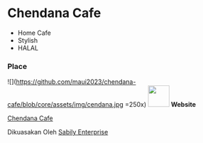 # Chendana Cafe

- Home Cafe
- Stylish
- HALAL

### Place

![](https://github.com/maui2023/chendana-cafe/blob/core/assets/img/cendana.jpg =250x)
<img src="(https://github.com/maui2023/chendana-cafe/blob/core/assets/img/cendana.jpg" width="48">
**Website**

[Chendana Cafe](https://order.wasap.tk/chendana-cafe "Chendana Cafe")

Dikuasakan Oleh [Sabily Enterprise](https://sabily.info/web "Sabily Enterprise")
